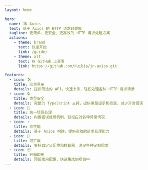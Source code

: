 ```yaml
---
layout: home

hero:
  name: JN-Axios
  text: 基于 Axios 的 HTTP 请求封装库
  tagline: 更简单、更安全、更高效的 HTTP 请求处理方案
  actions:
    - theme: brand
      text: 快速开始
      link: /guide/
    - theme: alt
      text: 在 GitHub 上查看
      link: https://github.com/Nuibia/jn-axios.git

features:
  - icon: 🛠️
    title: 简单易用
    details: 提供简洁的 API，快速上手，轻松处理各种 HTTP 请求场景
  - icon: 🔒
    title: 类型安全
    details: 完整的 TypeScript 支持，提供类型提示和检查，减少开发错误
  - icon: 🎯
    title: 统一错误处理
    details: 内置错误处理机制，轻松应对各种异常情况
  - icon: ⚡️
    title: 高性能
    details: 基于 Axios 构建，提供高效的请求处理能力
  - icon: 🔌
    title: 可扩展
    details: 支持自定义配置和拦截器，满足各种定制需求
  - icon: 📦
    title: 开箱即用
    details: 预设常用配置，快速集成到项目中
---
```


